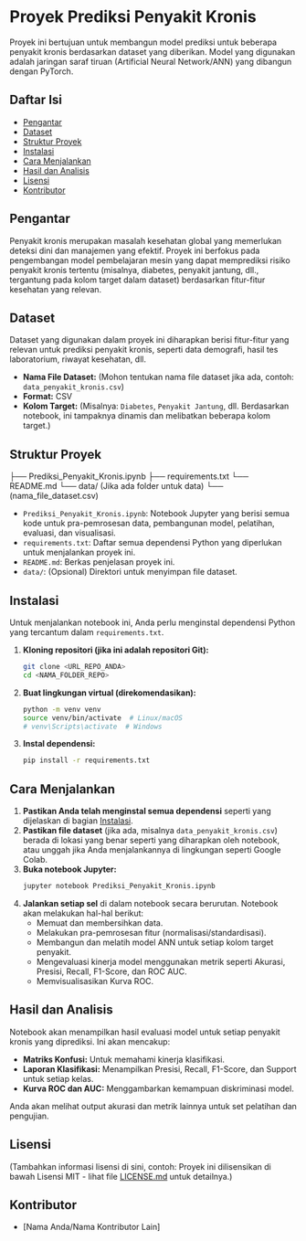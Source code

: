 # Proyek Prediksi Penyakit Kronis

Proyek ini bertujuan untuk membangun model prediksi untuk beberapa penyakit kronis berdasarkan dataset yang diberikan. Model yang digunakan adalah jaringan saraf tiruan (Artificial Neural Network/ANN) yang dibangun dengan PyTorch.

## Daftar Isi

* [Pengantar](#pengantar)
* [Dataset](#dataset)
* [Struktur Proyek](#struktur-proyek)
* [Instalasi](#instalasi)
* [Cara Menjalankan](#cara-menjalankan)
* [Hasil dan Analisis](#hasil-dan-analisis)
* [Lisensi](#lisensi)
* [Kontributor](#kontributor)

## Pengantar

Penyakit kronis merupakan masalah kesehatan global yang memerlukan deteksi dini dan manajemen yang efektif. Proyek ini berfokus pada pengembangan model pembelajaran mesin yang dapat memprediksi risiko penyakit kronis tertentu (misalnya, diabetes, penyakit jantung, dll., tergantung pada kolom target dalam dataset) berdasarkan fitur-fitur kesehatan yang relevan.

## Dataset

Dataset yang digunakan dalam proyek ini diharapkan berisi fitur-fitur yang relevan untuk prediksi penyakit kronis, seperti data demografi, hasil tes laboratorium, riwayat kesehatan, dll.

* **Nama File Dataset:** (Mohon tentukan nama file dataset jika ada, contoh: `data_penyakit_kronis.csv`)
* **Format:** CSV
* **Kolom Target:** (Misalnya: `Diabetes`, `Penyakit Jantung`, dll. Berdasarkan notebook, ini tampaknya dinamis dan melibatkan beberapa kolom target.)

## Struktur Proyek

├── Prediksi_Penyakit_Kronis.ipynb
├── requirements.txt
└── README.md
└── data/ (Jika ada folder untuk data)
└── (nama_file_dataset.csv)


* `Prediksi_Penyakit_Kronis.ipynb`: Notebook Jupyter yang berisi semua kode untuk pra-pemrosesan data, pembangunan model, pelatihan, evaluasi, dan visualisasi.
* `requirements.txt`: Daftar semua dependensi Python yang diperlukan untuk menjalankan proyek ini.
* `README.md`: Berkas penjelasan proyek ini.
* `data/`: (Opsional) Direktori untuk menyimpan file dataset.

## Instalasi

Untuk menjalankan notebook ini, Anda perlu menginstal dependensi Python yang tercantum dalam `requirements.txt`.

1.  **Kloning repositori (jika ini adalah repositori Git):**
    ```bash
    git clone <URL_REPO_ANDA>
    cd <NAMA_FOLDER_REPO>
    ```

2.  **Buat lingkungan virtual (direkomendasikan):**
    ```bash
    python -m venv venv
    source venv/bin/activate  # Linux/macOS
    # venv\Scripts\activate  # Windows
    ```

3.  **Instal dependensi:**
    ```bash
    pip install -r requirements.txt
    ```

## Cara Menjalankan

1.  **Pastikan Anda telah menginstal semua dependensi** seperti yang dijelaskan di bagian [Instalasi](#instalasi).
2.  **Pastikan file dataset** (jika ada, misalnya `data_penyakit_kronis.csv`) berada di lokasi yang benar seperti yang diharapkan oleh notebook, atau unggah jika Anda menjalankannya di lingkungan seperti Google Colab.
3.  **Buka notebook Jupyter:**
    ```bash
    jupyter notebook Prediksi_Penyakit_Kronis.ipynb
    ```
4.  **Jalankan setiap sel** di dalam notebook secara berurutan. Notebook akan melakukan hal-hal berikut:
    * Memuat dan membersihkan data.
    * Melakukan pra-pemrosesan fitur (normalisasi/standardisasi).
    * Membangun dan melatih model ANN untuk setiap kolom target penyakit.
    * Mengevaluasi kinerja model menggunakan metrik seperti Akurasi, Presisi, Recall, F1-Score, dan ROC AUC.
    * Memvisualisasikan Kurva ROC.

## Hasil dan Analisis

Notebook akan menampilkan hasil evaluasi model untuk setiap penyakit kronis yang diprediksi. Ini akan mencakup:

* **Matriks Konfusi:** Untuk memahami kinerja klasifikasi.
* **Laporan Klasifikasi:** Menampilkan Presisi, Recall, F1-Score, dan Support untuk setiap kelas.
* **Kurva ROC dan AUC:** Menggambarkan kemampuan diskriminasi model.

Anda akan melihat output akurasi dan metrik lainnya untuk set pelatihan dan pengujian.

## Lisensi

(Tambahkan informasi lisensi di sini, contoh: Proyek ini dilisensikan di bawah Lisensi MIT - lihat file [LICENSE.md](LICENSE.md) untuk detailnya.)

## Kontributor

* [Nama Anda/Nama Kontributor Lain]
